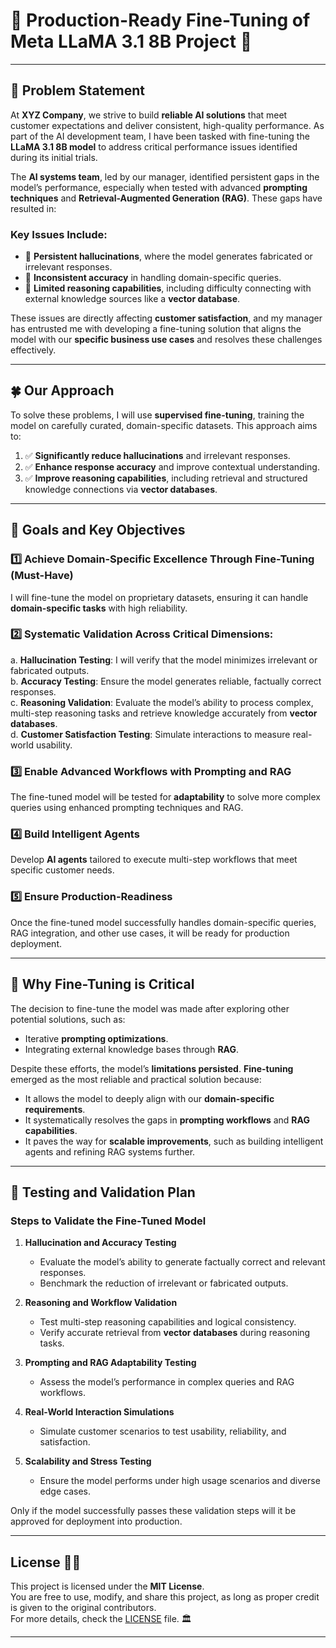 # 🌿 **Production-Ready Fine-Tuning of Meta LLaMA 3.1 8B Project** 🌿  

---

## 🚩 **Problem Statement**  

At **XYZ Company**, we strive to build **reliable AI solutions** that meet customer expectations and deliver consistent, high-quality performance. As part of the AI development team, I have been tasked with fine-tuning the **LLaMA 3.1 8B model** to address critical performance issues identified during its initial trials.  

The **AI systems team**, led by our manager, identified persistent gaps in the model’s performance, especially when tested with advanced **prompting techniques** and **Retrieval-Augmented Generation (RAG)**. These gaps have resulted in:  

### **Key Issues Include:**  
- 🍂 **Persistent hallucinations**, where the model generates fabricated or irrelevant responses.  
- 🍂 **Inconsistent accuracy** in handling domain-specific queries.  
- 🍂 **Limited reasoning capabilities**, including difficulty connecting with external knowledge sources like a **vector database**.  

These issues are directly affecting **customer satisfaction**, and my manager has entrusted me with developing a fine-tuning solution that aligns the model with our **specific business use cases** and resolves these challenges effectively.  

---

## 🍀 **Our Approach**  

To solve these problems, I will use **supervised fine-tuning**, training the model on carefully curated, domain-specific datasets. This approach aims to:  
1. ✅ **Significantly reduce hallucinations** and irrelevant responses.  
2. ✅ **Enhance response accuracy** and improve contextual understanding.  
3. ✅ **Improve reasoning capabilities**, including retrieval and structured knowledge connections via **vector databases**.  

---

## 🌱 **Goals and Key Objectives**  

### 1️⃣ **Achieve Domain-Specific Excellence Through Fine-Tuning (Must-Have)**  
I will fine-tune the model on proprietary datasets, ensuring it can handle **domain-specific tasks** with high reliability.  

### 2️⃣ **Systematic Validation Across Critical Dimensions:**  
a. **Hallucination Testing**: I will verify that the model minimizes irrelevant or fabricated outputs.  
b. **Accuracy Testing**: Ensure the model generates reliable, factually correct responses.  
c. **Reasoning Validation**: Evaluate the model’s ability to process complex, multi-step reasoning tasks and retrieve knowledge accurately from **vector databases**.  
d. **Customer Satisfaction Testing**: Simulate interactions to measure real-world usability.  

### 3️⃣ **Enable Advanced Workflows with Prompting and RAG**  
The fine-tuned model will be tested for **adaptability** to solve more complex queries using enhanced prompting techniques and RAG.  

### 4️⃣ **Build Intelligent Agents**  
Develop **AI agents** tailored to execute multi-step workflows that meet specific customer needs.  

### 5️⃣ **Ensure Production-Readiness**  
Once the fine-tuned model successfully handles domain-specific queries, RAG integration, and other use cases, it will be ready for production deployment.  

---

## 🌼 **Why Fine-Tuning is Critical**  

The decision to fine-tune the model was made after exploring other potential solutions, such as:  
- Iterative **prompting optimizations**.  
- Integrating external knowledge bases through **RAG**.  

Despite these efforts, the model’s **limitations persisted**. **Fine-tuning** emerged as the most reliable and practical solution because:  
- It allows the model to deeply align with our **domain-specific requirements**.  
- It systematically resolves the gaps in **prompting workflows** and **RAG capabilities**.  
- It paves the way for **scalable improvements**, such as building intelligent agents and refining RAG systems further.  

---

## 🌳 **Testing and Validation Plan**  

### **Steps to Validate the Fine-Tuned Model**  

1. **Hallucination and Accuracy Testing**  
   - Evaluate the model’s ability to generate factually correct and relevant responses.  
   - Benchmark the reduction of irrelevant or fabricated outputs.  

2. **Reasoning and Workflow Validation**  
   - Test multi-step reasoning capabilities and logical consistency.  
   - Verify accurate retrieval from **vector databases** during reasoning tasks.  

3. **Prompting and RAG Adaptability Testing**  
   - Assess the model’s performance in complex queries and RAG workflows.  

4. **Real-World Interaction Simulations**  
   - Simulate customer scenarios to test usability, reliability, and satisfaction.  

5. **Scalability and Stress Testing**  
   - Ensure the model performs under high usage scenarios and diverse edge cases.  

Only if the model successfully passes these validation steps will it be approved for deployment into production.  



---

## License 📜✨

This project is licensed under the **MIT License**.  
You are free to use, modify, and share this project, as long as proper credit is given to the original contributors.  
For more details, check the [LICENSE](LICENSE) file. 🏛️  

---


